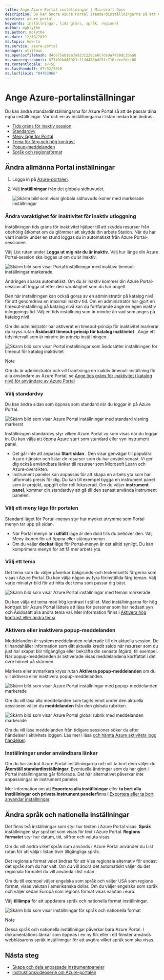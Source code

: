 ```yaml
---
title: Ange Azure Portal inställningar | Microsoft Docs
description: Du kan ändra Azure Portal standardinställningarna så att de passar dina egna inställningar. Inställningarna omfattar tids gräns för inaktiv session, standardvy, Meny läge, kontrast, tema, meddelanden och språk och nationella format
services: azure-portal
keywords: inställningar, tids gräns, språk, regional
author: mgblythe
ms.author: mblythe
ms.date: 12/19/2019
ms.topic: how-to
ms.service: azure-portal
manager: mtillman
ms.openlocfilehash: d4c675ab18a7a9231229ce0c7de9a7450dc1baa8
ms.sourcegitcommit: 877491bd46921c11dd478bd25fc718ceee2dcc08
ms.contentlocale: sv-SE
ms.lasthandoff: 07/02/2020
ms.locfileid: "84763966"
---
```

# <a name="set-your-azure-portal-preferences"></a>Ange Azure-portalinställningar

Du kan ändra standardinställningarna för Azure Portal så att de passar dina egna inställningar. Var och en av inställningarna i listan nedan kan ändras:

* [Tids gräns för inaktiv session](#change-the-idle-duration-for-inactive-sign-out)
* [Standardvy](#choose-your-default-view)
* [Meny läge för Portal](#choose-a-portal-menu-mode)
* [Tema för färg och hög kontrast](#choose-a-theme)
* [Popup-meddelanden](#enable-or-disable-pop-up-notifications)
* [Språk och regionsformat](#change-language-and-regional-settings)

## <a name="change-general-portal-settings"></a>Ändra allmänna Portal inställningar

1. Logga in på [Azure-portalen](https://portal.azure.com).
2. Välj **Inställningar** från det globala sidhuvudet.

    ![Skärm bild som visar globala sidhuvuds ikoner med markerade inställningar](./media/set-preferences/header-settings.png)

### <a name="change-the-idle-duration-for-inactive-sign-out"></a>Ändra varaktighet för inaktivitet för inaktiv utloggning

Inställningen tids gräns för inaktivitet hjälper till att skydda resurser från obehörig åtkomst om du glömmer att skydda din arbets Station. När du har varit inaktiv under en stund loggas du in automatiskt från Azure Portal-sessionen.

Välj List rutan under **Logga ut mig när du är inaktiv**. Välj hur länge din Azure Portal-session ska loggas ut om du är inaktiv.

   ![Skärm bild som visar Portal inställningar med inaktiva timeout-inställningar markerade](./media/set-preferences/inactive-signout-user.png)

Ändringen sparas automatiskt. Om du är inaktiv kommer din Azure Portal-session att logga ut efter den varaktighet som du har angett.

Den här inställningen kan också göras av en administratör på katalog nivå för att genomdriva en maximal inaktiv tid. Om en administratör har gjort en timeout-inställning på katalog nivå kan du fortfarande ange en egen inaktiv inloggnings tid. Välj en tids inställning som är mindre än vad som anges på katalog nivå.

Om din administratör har aktiverat en timeout-princip för inaktivitet markerar du kryss rutan **Åsidosätt timeout-princip för katalog inaktivitet** . Ange ett tidsintervall som är mindre än princip inställningen.

   ![Skärm bild som visar Portal inställningar som åsidosätter inställningen för timeout för katalog inaktivitet](./media/set-preferences/inactive-signout-override.png)


> [!NOTE]
> Om du är administratör och vill framtvinga en inaktiv timeout-inställning för alla användare av Azure Portal, se [Ange tids gräns för inaktivitet i katalog nivå för användare av Azure Portal](admin-timeout.md)
>

### <a name="choose-your-default-view"></a>Välj standardvy 

Du kan ändra sidan som öppnas som standard när du loggar in på Azure Portal.

   ![Skärm bild som visar Azure Portal inställningar med standard visning markerat](./media/set-preferences/default-view.png)

Inställningen standardvy styr vilken Azure Portal vy som visas när du loggar in. Du kan välja att öppna Azure start som standard eller vyn instrument panel.

* Det går inte att anpassa **Start sidan** .  Den visar genvägar till populära Azure-tjänster och listar de resurser som du har använt senast. Vi ger dig också användbara länkar till resurser som Microsoft Learn och Azure-översikten.
* Instrument paneler kan anpassas för att skapa en arbets yta som har utformats precis för dig. Du kan till exempel bygga en instrument panel som är projekt, uppgift eller roll fokuserad. Om du väljer **instrument panel**, kommer din standardvy att gå till den senast använda instrument panelen.

### <a name="choose-a-portal-menu-mode"></a>Välj ett meny läge för portalen

Standard läget för Portal-menyn styr hur mycket utrymme som Portal menyn tar upp på sidan.

* När Portal menyn är i **utfällt** läge är den dold tills du behöver den. Välj Meny ikonen för att öppna eller stänga menyn.
* Om du väljer **dockat** läge för Portal-menyn är det alltid synligt. Du kan komprimera menyn för att få mer arbets yta. 

### <a name="choose-a-theme"></a>Välj ett tema

Det tema som du väljer påverkar bakgrunds-och teckensnitts färgerna som visas i Azure Portal. Du kan välja någon av fyra förinställda färg teman. Välj varje miniatyr bild för att hitta det tema som passar dig bäst.

   ![Skärm bild som visar Azure Portal inställningar med teman markerade](./media/set-preferences/theme.png)

Du kan välja ett tema med hög kontrast i stället. Med inställningarna för hög kontrast blir Azure Portal lättare att läsa för personer som har nedsatt syn och Åsidosätt alla andra tema val. Mer information finns i [Aktivera hög kontrast eller ändra tema](azure-portal-change-theme-high-contrast.md).

### <a name="enable-or-disable-pop-up-notifications"></a>Aktivera eller inaktivera popup-meddelanden

Meddelanden är system meddelanden relaterade till din aktuella session. De tillhandahåller information som ditt aktuella kredit saldo när resurser som du just har skapat blir tillgängliga eller bekräfta din senaste åtgärd, till exempel. När popup-meddelanden är aktiverade visas meddelandena kortfattat i det övre hörnet på skärmen. 

Markera eller avmarkera kryss rutan **Aktivera popup-meddelanden** om du vill aktivera eller inaktivera popup-meddelanden.

   ![Skärm bild som visar Azure Portal inställningar med popup-meddelanden markerade](./media/set-preferences/popup-notifications.png)

Om du vill läsa alla meddelanden som tagits emot under den aktuella sessionen väljer du **meddelanden** från den globala rubriken.

   ![Skärm bild som visar Azure Portal global rubrik med meddelanden markerade](./media/set-preferences/read-notifications.png)

Om du vill läsa meddelanden från tidigare sessioner söker du efter händelser i aktivitets loggen. Läs mer i läsa [och hämta Azure aktivitets logg händelser](/azure/azure-monitor/platform/activity-log-view).

### <a name="settings-under-useful-links"></a>Inställningar under användbara länkar

Om du har ändrat Azure Portal inställningarna och vill ta bort dem väljer du **Återställ standardinställningar**. Eventuella ändringar som du har gjort i Portal inställningarna går förlorade. Det här alternativet påverkar inte anpassningar av instrument paneler.

Mer information om att **Exportera alla inställningar** eller **ta bort alla inställningar och privata instrument paneler**finns i [Exportera eller ta bort användar inställningar](azure-portal-export-delete-settings.md).

## <a name="change-language-and-regional-settings"></a>Ändra språk och nationella inställningar

Det finns två inställningar som styr hur texten i Azure Portal visas. **Språk** inställningen styr språket som visas för text i Azure Portal. **Regions formatet** styr hur datum, tid, siffror och valuta visas.

Om du vill ändra vilket språk som används i Azure Portal använder du List rutan för att välja i listan över tillgängliga språk.

Det regionala format valet ändras för att Visa regionala alternativ för endast det språk som du har valt. Om du vill ändra det automatiskt väljer du det regionala formatet du vill använda i list rutan.

Om du till exempel väljer engelska som språk och väljer USA som regions format, visas valutan i amerikanska dollar. Om du väljer engelska som språk och väljer sedan Europa som regions format visas valutan i euro.

Välj **tillämpa** för att uppdatera språk och nationella format inställningar.

   ![Skärm bild som visar inställningar för språk och nationella format](./media/set-preferences/language.png)

>[!NOTE]
>Dessa språk och nationella inställningar påverkar bara Azure Portal. I dokumentations länkar som öppnas i en ny flik eller i ett fönster används webbläsarens språk inställningar för att avgöra vilket språk som ska visas.
>

## <a name="next-steps"></a>Nästa steg

* [Skapa och dela anpassade instrumentpaneler](azure-portal-dashboards.md)
* [Instruktionsvideoserie om Azure-portalen](azure-portal-video-series.md)
